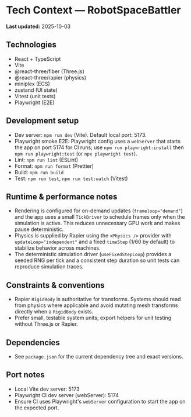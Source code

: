 # Tech Context — RobotSpaceBattler

**Last updated:** 2025-10-03

## Technologies

- React + TypeScript
- Vite
- @react-three/fiber (Three.js)
- @react-three/rapier (physics)
- miniplex (ECS)
- zustand (UI state)
- Vitest (unit tests)
- Playwright (E2E)

## Development setup

- Dev server: `npm run dev` (Vite). Default local port: 5173.
- Playwright smoke E2E: Playwright config uses a `webServer` that starts the app on port 5174 for CI runs; use `npm run playwright:install` then `npm run playwright:test` (or `npx playwright test`).
- Lint: `npm run lint` (ESLint)
- Format: `npm run format` (Prettier)
- Build: `npm run build`
- Test: `npm run test`, `npm run test:watch` (Vitest)

## Runtime & performance notes

- Rendering is configured for on-demand updates (`frameloop="demand"`) and the app uses a small `TickDriver` to schedule frames only when the simulation is active. This reduces unnecessary GPU work and makes pause deterministic.
- Physics is supplied by Rapier using the `<Physics />` provider with `updateLoop="independent"` and a fixed `timeStep` (1/60 by default) to stabilize behavior across machines.
- The deterministic simulation driver (`useFixedStepLoop`) provides a seeded RNG per tick and a consistent step duration so unit tests can reproduce simulation traces.

## Constraints & conventions

- Rapier `RigidBody` is authoritative for transforms. Systems should read from physics where applicable and avoid mutating mesh transforms directly when a `RigidBody` exists.
- Prefer small, testable system units; export helpers for unit testing without Three.js or Rapier.

## Dependencies

- See `package.json` for the current dependency tree and exact versions.

## Port notes

- Local Vite dev server: 5173
- Playwright CI dev server (webServer): 5174
- Ensure CI uses Playwright's `webServer` configuration to start the app on the expected port.
